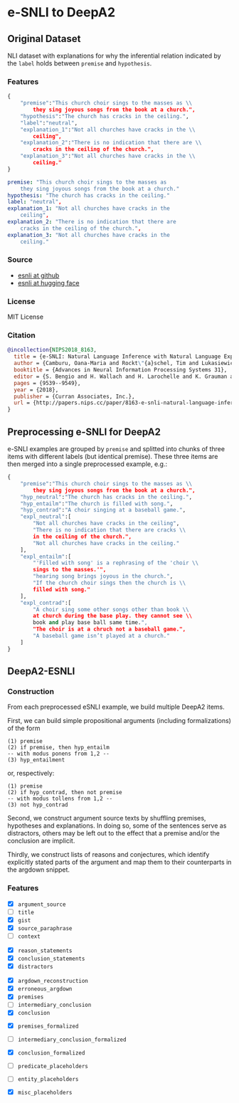 # e-SNLI to DeepA2

## Original Dataset

NLI dataset with explanations for why the inferential relation indicated by the `label` holds between `premise` and `hypothesis`.

### Features

```python
{
    "premise":"This church choir sings to the masses as \\
        they sing joyous songs from the book at a church.",
    "hypothesis":"The church has cracks in the ceiling.",
    "label":"neutral",
    "explanation_1":"Not all churches have cracks in the \\
        ceiling",
    "explanation_2":"There is no indication that there are \\
        cracks in the ceiling of the church.",
    "explanation_3":"Not all churches have cracks in the \\
        ceiling."
}
```

```yaml
premise: "This church choir sings to the masses as
    they sing joyous songs from the book at a church."
hypothesis: "The church has cracks in the ceiling."
label: "neutral",
explanation_1: "Not all churches have cracks in the
    ceiling",
explanation_2: "There is no indication that there are
    cracks in the ceiling of the church.",
explanation_3: "Not all churches have cracks in the
    ceiling."
```



### Source

* [esnli at github](https://github.com/OanaMariaCamburu/e-SNLI)
* [esnli at hugging face](https://huggingface.co/datasets/esnli)

### License

MIT License

### Citation

```bibtex
@incollection{NIPS2018_8163,
  title = {e-SNLI: Natural Language Inference with Natural Language Explanations},
  author = {Camburu, Oana-Maria and Rockt\"{a}schel, Tim and Lukasiewicz, Thomas and Blunsom, Phil},
  booktitle = {Advances in Neural Information Processing Systems 31},
  editor = {S. Bengio and H. Wallach and H. Larochelle and K. Grauman and N. Cesa-Bianchi and R. Garnett},
  pages = {9539--9549},
  year = {2018},
  publisher = {Curran Associates, Inc.},
  url = {http://papers.nips.cc/paper/8163-e-snli-natural-language-inference-with-natural-language-explanations.pdf}
}
```

## Preprocessing e-SNLI for DeepA2

e-SNLI examples are grouped by `premise` and splitted into chunks of three items with different labels (but identical premise). These three items are then merged into a single preprocessed example, e.g.:

```python
{
    "premise":"This church choir sings to the masses as \\
        they sing joyous songs from the book at a church.",
    "hyp_neutral":"The church has cracks in the ceiling.",
    "hyp_entailm":"The church is filled with song.",
    "hyp_contrad":"A choir singing at a baseball game.",
    "expl_neutral":[
        "Not all churches have cracks in the ceiling",
        "There is no indication that there are cracks \\
        in the ceiling of the church.",
        "Not all churches have cracks in the ceiling."
    ],
    "expl_entailm":[
        "'Filled with song' is a rephrasing of the 'choir \\
        sings to the masses.'",
        "hearing song brings joyous in the church.",
        "If the church choir sings then the church is \\
        filled with song."
    ],
    "expl_contrad":[
        "A choir sing some other songs other than book \\
        at church during the base play. they cannot see \\
        book and play base ball same time.",
        "The choir is at a chruch not a baseball game.",
        "A baseball game isn’t played at a church."
    ]
}
```

## DeepA2-ESNLI

### Construction

From each preprocessed eSNLI example, we build multiple DeepA2 items.

First, we can build simple propositional arguments (including formalizations) of the form

```
(1) premise
(2) if premise, then hyp_entailm
-- with modus ponens from 1,2 --
(3) hyp_entailment
```

or, respectively:

```
(1) premise
(2) if hyp_contrad, then not premise
-- with modus tollens from 1,2 --
(3) not hyp_contrad
```

Second, we construct argument source texts by shuffling premises, hypotheses and explanations. In doing so, some of the sentences serve as distractors, others may be left out to the effect that a premise and/or the conclusion are implicit. 

Thirdly, we construct lists of reasons and conjectures, which identify explicitly stated parts of the argument and map them to their counterparts in the argdown snippet.


### Features

- [x] `argument_source`
- [ ] `title`
- [x] `gist`
- [x] `source_paraphrase`
- [ ] `context`

<!-- -->

- [x] `reason_statements`
- [x] `conclusion_statements`
- [x] `distractors`

<!-- -->

- [x] `argdown_reconstruction`
- [x] `erroneous_argdown`
- [x] `premises`
- [ ] `intermediary_conclusion`
- [x] `conclusion`

<!-- -->

- [x] `premises_formalized`
- [ ] `intermediary_conclusion_formalized`
- [x] `conclusion_formalized`
- [ ] `predicate_placeholders`
- [ ] `entity_placeholders`
- [x] `misc_placeholders`





